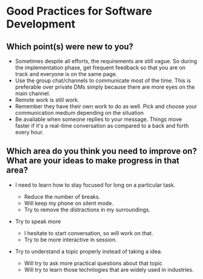 # Good Practices for Software Development
## Which point(s) were new to you?
* Sometimes despite all efforts, the requirements are still vague. So during the implementation phase, get frequent feedback so that you are on track and everyone is on the same page.
* Use the group chat/channels to communicate most of the time. This is preferable over private DMs simply because there are more eyes on the main channel.
* Remote work is still work.
* Remember they have their own work to do as well. Pick and choose your communication medium depending on the situation
* Be available when someone replies to your message. Things move faster if it's a real-time conversation as compared to a back and forth every hour.

## Which area do you think you need to improve on? What are your ideas to make progress in that area?
* I need to learn how to stay focused for long on a particular task.
  * Reduce the number of breaks.
  * Will keep my phone on silent mode.
  * Try to remove the distractions in my surroundings.

* Try to speak more
    * I hesitate to start conversation, so will work on that.
    * Try to be more interactive in session.

* Try to understand a topic properly instead of taking a idea.
    * Will try to ask more practical questions about that topic
    * Will try to learn those technlogies that are widely used in industries.
